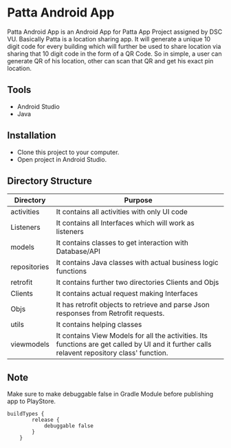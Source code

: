 # Patta Android App

Patta Android App is an Android App for Patta App Project assigned by DSC VU. Basically Patta is a location sharing app. It will generate a unique 10 digit code for every building which will further be used to share location via sharing that 10 digit code in the form of a QR Code. So in simple, a user can generate QR of his location, other can scan that QR and get his exact pin location.

## Tools

- Android Studio
- Java

## Installation

- Clone this project to your computer.
- Open project in Android Studio.


## Directory Structure

|Directory       |Purpose                          
|----------------|-------------------------------
|activities      |It contains all activities with only UI code            
|Listeners       |It contains all Interfaces which will work as listeners
|models          |It contains classes to get interaction with Database/API
|repositories    |It contains Java classes with actual business logic functions
|retrofit        |It contains further two directories Clients and Objs
|Clients         |It contains actual request making Interfaces
|Objs             |It has retrofit objects to retrieve and parse Json responses from Retrofit requests.
|utils           |It contains helping classes
|viewmodels      |It contains View Models for all the activities. Its functions are get called by UI and it further calls relavent repository class' function.

## Note

Make sure to make debuggable false in Gradle Module before publishing app to PlayStore.

```
buildTypes {
        release {
            debuggable false
        }
    }
```